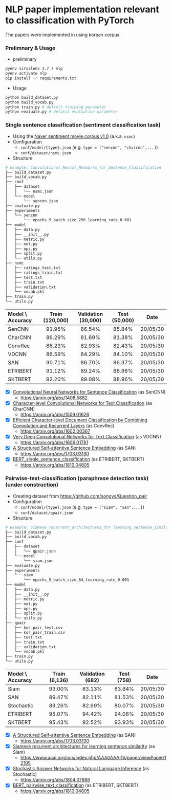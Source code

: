 # NLP paper implementation relevant to classification with PyTorch 
The papers were implemented in using korean corpus 
### Prelimnary & Usage
- preliminary
```bash
pyenv virualenv 3.7.7 nlp
pyenv activate nlp
pip install -r requirements.txt
```
- Usage
```bash
python build_dataset.py
python build_vocab.py
python train.py # default training parameter
python evaluate.py # defatul evaluation parameter
```

### Single sentence classification (sentiment classification task)
+ Using the [Naver sentiment movie corpus v1.0](https://github.com/e9t/nsmc) (a.k.a. `nsmc`)
+ Configuration
  + `conf/model/{type}.json` (e.g. `type = ["sencnn", "charcnn",...]`)
  + `conf/dataset/nsmc.json`
+ Structure
```bash
# example: Convolutional_Neural_Networks_for_Sentence_Classification
├── build_dataset.py
├── build_vocab.py
├── conf
│   ├── dataset
│   │   └── nsmc.json
│   └── model
│       └── sencnn.json
├── evaluate.py
├── experiments
│   └── sencnn
│       └── epochs_5_batch_size_256_learning_rate_0.001
├── model
│   ├── data.py
│   ├── __init__.py
│   ├── metric.py
│   ├── net.py
│   ├── ops.py
│   ├── split.py
│   └── utils.py
├── nsmc
│   ├── ratings_test.txt
│   ├── ratings_train.txt
│   ├── test.txt
│   ├── train.txt
│   ├── validation.txt
│   └── vocab.pkl
├── train.py
└── utils.py
```

| Model \ Accuracy | Train (120,000) | Validation (30,000) | Test (50,000) | Date |
| :--------------- | :-------: | :------------: | :------: | :--------------: |
| SenCNN           |  91.95%  |     86.54%     |  85.84%  | 20/05/30 |
| CharCNN          | 86.29% | 81.69% | 81.38% | 20/05/30 |
| ConvRec          | 86.23% | 82.93% | 82.43% | 20/05/30 |
| VDCNN            | 86.59% | 84.29% | 84.10% | 20/05/30 |
| SAN | 90.71% | 86.70% | 86.37% | 20/05/30 |
| ETRIBERT | 91.12% | 89.24% | 88.98% | 20/05/30 |
| SKTBERT | 92.20% | 89.08% | 88.96% | 20/05/30 |

* [x] [Convolutional Neural Networks for Sentence Classification](https://github.com/aisolab/nlp_implementation/tree/master/Convolutional_Neural_Networks_for_Sentence_Classification) (as SenCNN)
  + https://arxiv.org/abs/1408.5882
* [x] [Character-level Convolutional Networks for Text Classification](https://github.com/aisolab/nlp_implementation/tree/master/Character-level_Convolutional_Networks_for_Text_Classification) (as CharCNN)
  + https://arxiv.org/abs/1509.01626
* [x] [Efficient Character-level Document Classification by Combining Convolution and Recurrent Layers](https://github.com/aisolab/nlp_implementation/tree/master/Efficient_Character-level_Document_Classification_by_Combining_Convolution_and_Recurrent_Layers) (as ConvRec)
  + https://arxiv.org/abs/1602.00367
* [x] [Very Deep Convolutional Networks for Text Classification](https://github.com/aisolab/nlp_implementation/tree/master/Very_Deep_Convolutional_Networks_for_Text_Classification) (as VDCNN)
  + https://arxiv.org/abs/1606.01781
* [x] [A Structured Self-attentive Sentence Embedding](https://github.com/aisolab/nlp_implementation/tree/master/A_Structured_Self-attentive_Sentence_Embedding_cls) (as SAN)
  + https://arxiv.org/abs/1703.03130
* [x] [BERT_single_sentence_classification](https://github.com/aisolab/nlp_implementation/tree/master/BERT_single_sentence_classification) (as ETRIBERT, SKTBERT)
  + https://arxiv.org/abs/1810.04805

### Pairwise-text-classification (paraphrase detection task) (under construction)
+ Creating dataset from https://github.com/songys/Question_pair 
+ Configuration
  + `conf/model/{type}.json` (e.g. `type = ["siam", "san",...]`)
  + `conf/dataset/qpair.json`
+ Structure
```bash
# example: Siamese_recurrent_architectures_for_learning_sentence_similarity
├── build_dataset.py
├── build_vocab.py
├── conf
│   ├── dataset
│   │   └── qpair.json
│   └── model
│       └── siam.json
├── evaluate.py
├── experiments
│   └── siam
│       └── epochs_5_batch_size_64_learning_rate_0.001
├── model
│   ├── data.py
│   ├── __init__.py
│   ├── metric.py
│   ├── net.py
│   ├── ops.py
│   ├── split.py
│   └── utils.py
├── qpair
│   ├── kor_pair_test.csv
│   ├── kor_pair_train.csv
│   ├── test.txt
│   ├── train.txt
│   ├── validation.txt
│   └── vocab.pkl
├── train.py
└── utils.py
```


| Model \ Accuracy | Train (6,136) | Validation (682) | Test (758) | Date |
| :--------------- | :-------: | :------------: | :------------: | -------------- |
| Siam     |  93.00%  |     83.13%     |     83.64%     | 20/05/30     |
| SAN | 89.47% | 82.11% | 81.53% | 20/05/30 |
| Stochastic | 89.26% | 82.69% | 80.07% | 20/05/30 |
| ETRIBERT | 95.07% | 94.42% | 94.06% | 20/05/30 |
| SKTBERT | 95.43% | 92.52% | 93.93% | 20/05/30 |


* [x] [A Structured Self-attentive Sentence Embedding](https://github.com/aisolab/nlp_implementation/tree/master/A_Structured_Self-attentive_Sentence_Embedding_ptc) (as SAN)
  + https://arxiv.org/abs/1703.03130
* [x] [Siamese recurrent architectures for learning sentence similarity](https://github.com/aisolab/nlp_implementation/tree/master/Siamese_recurrent_architectures_for_learning_sentence_similarity) (as Siam)
  + https://www.aaai.org/ocs/index.php/AAAI/AAAI16/paper/viewPaper/12195
* [x] [Stochastic Answer Networks for Natural Language Inference](https://github.com/aisolab/nlp_implementation/tree/master/Stochastic_Answer_Networks_for_Natural_Language_Inference) (as Stochastic)
  + https://arxiv.org/abs/1804.07888
* [x] [BERT_pairwise_text_classification](https://github.com/aisolab/nlp_implementation/tree/master/BERT_pairwise_text_classification) (as ETRIBERT, SKTBERT)
  + https://arxiv.org/abs/1810.04805
